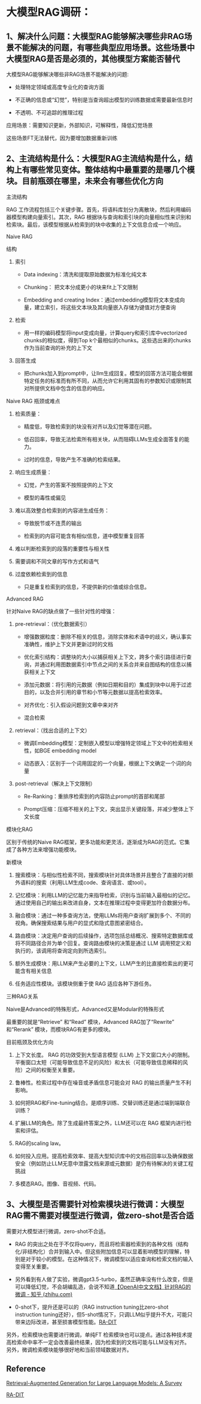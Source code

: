 # 大模型RAG调研：

## 1、解决什么问题：大模型RAG能够解决哪些非RAG场景不能解决的问题，有哪些典型应用场景。这些场景中大模型RAG是否是必须的，其他模型方案能否替代

大模型RAG能够解决哪些非RAG场景不能解决的问题:

- 处理特定领域或高度专业化的查询方面
    
- 不正确的信息或“幻觉”，特别是当查询超出模型的训练数据或需要最新信息时
    
- 不透明、不可追踪的推理过程
    

应用场景：需要知识更新，外部知识，可解释性，降低幻觉场景

这些场景FT无法替代，因为要增加数据重新训练

## 2、主流结构是什么：大模型RAG主流结构是什么，结构上有哪些常见变体。整体结构中最重要的是哪几个模块。目前瓶颈在哪里，未来会有哪些优化方向

主流结构

RAG 工作流程包括三个关键步骤。首先，将语料库划分为离散块，然后利用编码器模型构建向量索引。其次，RAG 根据块与查询和索引块的向量相似性来识别和检索块。最后，该模型根据从检索到的块中收集的上下文信息合成一个响应。

Naive RAG

结构

1. 索引
    
    - Data indexing：清洗和提取原始数据为标准化纯文本
        
    
    - Chunking： 把文本分成更小的块来fit上下文限制
        
    - Embedding and creating Index：通过embedding模型将文本变成向量，建立索引，将这些文本块及其向量嵌入存储为键值对方便查询
        
2. 检索
    
    - 用一样的编码模型将input变成向量，计算query和索引库中vectorized chunks的相似度，得到Top k个最相似的chunks。这些选出来的chunks作为当前查询的补充的上下文
        
3. 回答生成
    
    - 把chunks加入到prompt中，让llm生成回复。模型的回答方法可能会根据特定任务的标准而有所不同，从而允许它利用其固有的参数知识或限制其对所提供文档中包含的信息的响应。
        

Naive RAG 瓶颈或难点

1. 检索质量：
    
    - 精度低，导致检索到的块没有对齐以及幻觉等潜在问题。
        
    - 低召回率，导致无法检索所有相关块，从而阻碍LLMs生成全面答复的能力。
        
    - 过时的信息，导致产生不准确的检索结果。
        
2. 响应生成质量：
    
    - 幻觉，产生的答案不按照提供的上下文
        
    - 模型的毒性或偏见
        
3. 难以高效整合检索到的内容进生成任务：
    
    - 导致脱节或不连贯的输出
        
    - 检索到的内容可能含有相似信息，道中模型重复回答
        
4. 难以判断检索到的段落的重要性与相关性
    
5. 需要调和不同文章的写作方式和语气
    
6. 过度依赖检索到的信息
    
    - 只是重复检索到的信息，不提供新的价值或综合信息。
        

Advanced RAG

针对Naive RAG的缺点做了一些针对性的增强：

1. pre-retrieval：（优化数据索引）
    
    - 增强数据粒度：删除不相关的信息，消除实体和术语中的歧义，确认事实准确性，维护上下文并更新过时的文档
        
    - 优化索引结构：调整块的大小以捕获相关上下文，跨多个索引路径进行查询，并通过利用图数据索引中节点之间的关系合并来自图结构的信息以捕获相关上下文
        
    - 添加元数据：将引用的元数据（例如日期和目的）集成到块中以用于过滤目的，以及合并引用的章节和小节等元数据以提高检索效率。
        
    - 对齐优化：引入假设问题到文章中来对齐
        
    - 混合检索
        
2. retrieval：（找出合适的上下文）
    
    - 微调Embedding模型：定制嵌入模型以增强特定领域上下文中的检索相关性，如BGE embedding model
        
    - 动态嵌入：区别于一个词用固定的一个向量，根据上下文确定一个词的向量
        
    
3. post-retrieval（解决上下文限制）
    
    - Re-Ranking：重排序检索到的内容防止prompt的首部和尾部
        
    - Prompt压缩：压缩不相关的上下文，突出显示关键段落，并减少整体上下文长度
        

模块化RAG

区别于传统的Naive RAG框架，更多功能和更灵活，逐渐成为RAG的范式。它集成了各种方法来增强功能模块。

新模块

1. 搜索模块：与相似性检索不同，搜索模块针对具体场景并且整合了直接的对额外语料的搜索（利用LLM生成code、查询语言、或tool）。
    
2. 记忆模块：利用LLM的记忆能力来指导检索，识别与当前输入最相似的记忆。通过使用自己的输出来改进自身，文本在推理过程中变得更加符合数据分布。
    
3. 融合模块：通过一种多查询方法，使用LLMs将用户查询扩展到多个、不同的视角。确保搜索结果与用户的显式和隐式意图紧密结合。
    
4. 路由模块：决定用户查询的后续操作，选项包括总结概况、搜索特定数据库或将不同路径合并为单个回复。查询路由模块的决策是通过 LLM 调用预定义和执行的，该调用将查询定向到所选索引。
    
5. 额外生成模块：用LLM来产生必要的上下文，LLM产生的比直接检索出的更可能含有相关信息
    
6. 任务适应性模块。该模块侧重于使 RAG 适应各种下游任务。
    

三种RAG关系

Naive是Advanced的特殊形式，Advanced又是Modular的特殊形式

最重要的就是“Retrieve” 和“Read” 模块，Advanced RAG加了“Rewrite” 和“Rerank” 模块，而模块RAG有更多的模块。

目前瓶颈及优化方向

1. 上下文长度。 RAG 的功效受到大型语言模型 (LLM) 上下文窗口大小的限制。平衡窗口太短（可能导致信息不足的风险）和太长（可能导致信息稀释的风险）之间的权衡至关重要。
    
2. 鲁棒性。检索过程中存在噪音或矛盾信息可能会对 RAG 的输出质量产生不利影响。
    
3. 如何把RAG和Fine-tuning结合。是顺序训练、交替训练还是通过端到端联合训练？
    
4. 扩展LLM的角色。除了生成最终答案之外，LLM还可以在 RAG 框架内进行检索和评估。
    
5. RAG的scaling law。
    
6. 如何投入应用。提高检索效率、提高大型知识库中的文档召回率以及确保数据安全（例如防止LLM无意中泄露文档来源或元数据）是仍有待解决的关键工程挑战
    
7. 多模态RAG。图像、音视频、代码。
    

## 3、大模型是否需要针对检索模块进行微调：大模型RAG需不需要对模型进行微调，做zero-shot是否合适

需要对大模型进行微调，zero-shot不合适。

- RAG 的突出之处在于不仅将query，而且将检索器检索到的各种文档（结构化/非结构化）合并到输入中。但这些附加信息可以显着影响模型的理解，特别是对于较小的模型。在这种情况下，微调模型以适应查询和检索文档的输入变得至关重要。
    
- 另外看到有人做了实验，微调gpt3.5-turbo，虽然正确率没有什么改变，但是可以降低幻觉，不会胡编乱造，会说不知道[【OpenAI中文文档】针对RAG的微调 - 知乎 (zhihu.com)](https://zhuanlan.zhihu.com/p/670661837)
    
- 0-shot下，提升还是可以的（RAG instruction tuning比zero-shot instruction tuning还好），但5-shot情况下，只调LLM似乎提升不大，可能只带来边际改进，甚至损害模型性能。[RA-DIT](https://arxiv.org/pdf/2310.01352.pdf)
    

另外，检索模块也需要进行微调，单纯FT 检索模块也可以提点。通过各种技术提高检索命中率不一定会改善最终结果，因为检索到的文档可能与LLM没有对齐。另外，微调检索模块能够很好地和当前领域数据对齐。

## Reference
[Retrieval-Augmented Generation for Large Language Models: A Survey](https://arxiv.org/abs/2312.10997)

[RA-DIT](https://arxiv.org/pdf/2310.01352.pdf)
